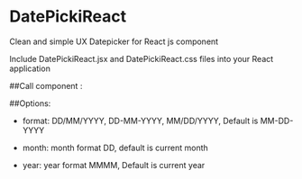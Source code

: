 # DatePickiReact
Clean and simple UX Datepicker for React js component


Include DatePickiReact.jsx and DatePickiReact.css files into your React application

##Call component : 
<DatePickiReact month="07" year="2017" format="MM/DD/YYYY"></DatePickiReact>


##Options:
  - format: DD/MM/YYYY, DD-MM-YYYY, MM/DD/YYYY, Default is MM-DD-YYYY
  
  - month: month format DD, default is current month
  - year: year format MMMM, Default is current year
